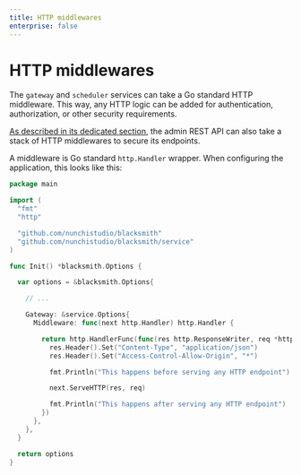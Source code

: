 ```yaml
---
title: HTTP middlewares
enterprise: false
---
```


# HTTP middlewares

The `gateway` and `scheduler` services can take a Go standard HTTP middleware.
This way, any HTTP logic can be added for authentication, authorization, or other
security requirements.

[As described in its dedicated section](/blacksmith/api/introduction/options),
the admin REST API can also take a stack of HTTP middlewares to secure its
endpoints.

A middleware is Go standard `http.Handler` wrapper. When configuring the application,
this looks like this:
```go
package main

import (
  "fmt"
  "http"

  "github.com/nunchistudio/blacksmith"
  "github.com/nunchistudio/blacksmith/service"
)

func Init() *blacksmith.Options {

  var options = &blacksmith.Options{

    // ...

    Gateway: &service.Options{
      Middleware: func(next http.Handler) http.Handler {

        return http.HandlerFunc(func(res http.ResponseWriter, req *http.Request) {
          res.Header().Set("Content-Type", "application/json")
          res.Header().Set("Access-Control-Allow-Origin", "*")

          fmt.Println("This happens before serving any HTTP endpoint")

          next.ServeHTTP(res, req)

          fmt.Println("This happens after serving any HTTP endpoint")
        })
      },
    },
  }

  return options
}

```
